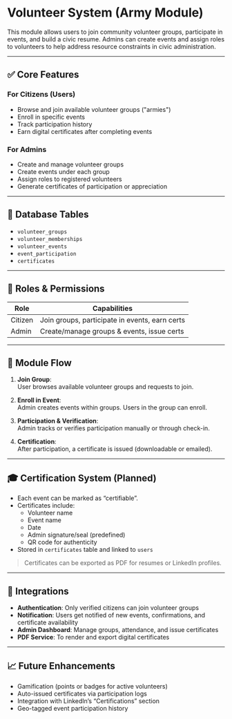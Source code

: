 # Volunteer System (Army Module)

This module allows users to join community volunteer groups, participate in events, and build a civic resume. Admins can create events and assign roles to volunteers to help address resource constraints in civic administration.

---

## ✅ Core Features

### For Citizens (Users)
- Browse and join available volunteer groups ("armies")
- Enroll in specific events
- Track participation history
- Earn digital certificates after completing events

### For Admins
- Create and manage volunteer groups
- Create events under each group
- Assign roles to registered volunteers
- Generate certificates of participation or appreciation

---

## 🧩 Database Tables

- `volunteer_groups`  
- `volunteer_memberships`  
- `volunteer_events`  
- `event_participation`  
- `certificates`

---

## 👥 Roles & Permissions

| Role       | Capabilities                                    |
|------------|-------------------------------------------------|
| Citizen    | Join groups, participate in events, earn certs  |
| Admin      | Create/manage groups & events, issue certs      |

---

## 🔄 Module Flow

1. **Join Group**:  
   User browses available volunteer groups and requests to join.

2. **Enroll in Event**:  
   Admin creates events within groups. Users in the group can enroll.

3. **Participation & Verification**:  
   Admin tracks or verifies participation manually or through check-in.

4. **Certification**:  
   After participation, a certificate is issued (downloadable or emailed).

---

## 🎓 Certification System (Planned)

- Each event can be marked as “certifiable”.
- Certificates include:
  - Volunteer name
  - Event name
  - Date
  - Admin signature/seal (predefined)
  - QR code for authenticity
- Stored in `certificates` table and linked to `users`

> Certificates can be exported as PDF for resumes or LinkedIn profiles.

---

## 🔗 Integrations

- **Authentication**: Only verified citizens can join volunteer groups
- **Notification**: Users get notified of new events, confirmations, and certificate availability
- **Admin Dashboard**: Manage groups, attendance, and issue certificates
- **PDF Service**: To render and export digital certificates

---

## 📈 Future Enhancements

- Gamification (points or badges for active volunteers)
- Auto-issued certificates via participation logs
- Integration with LinkedIn’s “Certifications” section
- Geo-tagged event participation history

